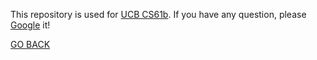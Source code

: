 This repository is used for [UCB CS61b](http://datastructur.es/sp16/).
If you have any question, please [Google](https://www.google.com/) it!

[GO BACK](https://github.com/JayLSU)